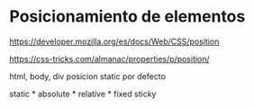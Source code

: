 # Posicionamiento de elementos

https://developer.mozilla.org/es/docs/Web/CSS/position

https://css-tricks.com/almanac/properties/p/position/

html, body, div posicion static por defecto

static *
absolute *
relative *
fixed
sticky
